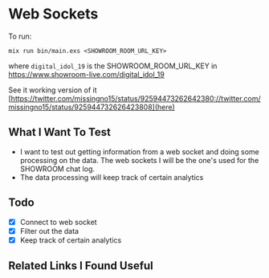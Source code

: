 # Web Sockets

To run:
```
mix run bin/main.exs <SHOWROOM_ROOM_URL_KEY>
```
where `digital_idol_19` is the SHOWROOM_ROOM_URL_KEY in https://www.showroom-live.com/digital_idol_19

See it working version of it [https://twitter.com/missingno15/status/92594473262642380://twitter.com/missingno15/status/925944732626423808](here)


## What I Want To Test

* I want to test out getting information from a web socket and doing some processing on the data. The web sockets I will be the one's used for the SHOWROOM chat log.
* The data processing will keep track of certain analytics

## Todo

- [x] Connect to web socket
- [x] Filter out the data
- [x] Keep track of certain analytics

## Related Links I Found Useful
